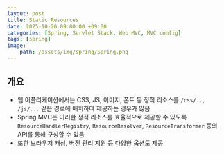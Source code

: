 ```yaml
---
layout: post
title: Static Resources
date: 2025-10-20 09:00:00 +09:00
categories: [Spring, Servlet Stack, Web MVC, MVC config]
tags: [spring]
image:
    path: /assets/img/spring/Spring.png
---
```


## 개요

- 웹 어플리케이션에서는 CSS, JS, 이미지, 폰트 등 정적 리소스를 `/css/..`, `/js/...` 같은 경로에 배치하여 제공하는 경우가 많음
- Spring MVC는 이러한 정적 리소스를 효율적으로 제공할 수 있도록 `ResourceHandlerRegistry`, `ResourceResolver`, `ResourceTransformer` 등의 API를 통해 구성할 수 있음
- 또한 브라우저 캐싱, 버전 관리 지원 등 다양한 옵션도 제공

<br>